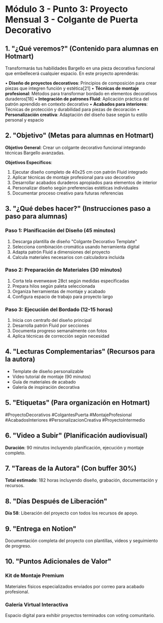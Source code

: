 # Módulo 3 - Punto 3: Proyecto Mensual 3 - Colgante de Puerta Decorativo

## 1. "¿Qué veremos?" (Contenido para alumnas en Hotmart)

Transformarás tus habilidades Bargello en una pieza decorativa funcional que embellecerá cualquier espacio. En este proyecto aprenderás:

• **Diseño de proyectos decorativos**: Principios de composición para crear piezas que integren función y estética[21]
• **Técnicas de montaje profesional**: Métodos para transformar bordado en elementos decorativos duraderos[18]
• **Integración de patrones Fluid**: Aplicación práctica del patrón aprendido en contexto decorativo
• **Acabados para interiores**: Técnicas de protección y durabilidad para piezas de decoración
• **Personalización creativa**: Adaptación del diseño base según tu estilo personal y espacio

## 2. "Objetivo" (Metas para alumnas en Hotmart)

**Objetivo General**: Crear un colgante decorativo funcional integrando técnicas Bargello avanzadas.

**Objetivos Específicos**:
1. Ejecutar diseño completo de 40x25 cm con patrón Fluid integrado
2. Aplicar técnicas de montaje profesional para uso decorativo
3. Desarrollar acabados duraderos apropiados para elementos de interior
4. Personalizar diseño según preferencias estéticas individuales
5. Documentar proceso creativo para futuras referencias

## 3. "¿Qué debes hacer?" (Instrucciones paso a paso para alumnas)

### Paso 1: Planificación del Diseño (45 minutos)
1. Descarga plantilla de diseño "Colgante Decorativo Template"
2. Selecciona combinación cromática usando herramienta digital
3. Adapta patrón Fluid a dimensiones del proyecto
4. Calcula materiales necesarios con calculadora incluida

### Paso 2: Preparación de Materiales (30 minutos)
1. Corta tela evenweave 28ct según medidas especificadas
2. Prepara hilos según paleta seleccionada
3. Organiza herramientas de montaje y acabado
4. Configura espacio de trabajo para proyecto largo

### Paso 3: Ejecución del Bordado (12-15 horas)
1. Inicia con centrafo del diseño principal
2. Desarrolla patrón Fluid por secciones
3. Documenta progreso semanalmente con fotos
4. Aplica técnicas de corrección según necesidad

## 4. "Lecturas Complementarias" (Recursos para la autora)
- Template de diseño personalizable
- Video tutorial de montaje (90 minutos)
- Guía de materiales de acabado
- Galería de inspiración decorativa

## 5. "Etiquetas" (Para organización en Hotmart)
#ProyectoDecorativos #ColgantesPuerta #MontajeProfesional #AcabadosInteriores #PersonalizacionCreativa #ProyectoIntermedio

## 6. "Video a Subir" (Planificación audiovisual)
**Duración**: 90 minutos incluyendo planificación, ejecución y montaje completo.

## 7. "Tareas de la Autora" (Con buffer 30%)
**Total estimado**: 182 horas incluyendo diseño, grabación, documentación y recursos.

## 8. "Días Después de Liberación"
**Día 58**: Liberación del proyecto con todos los recursos de apoyo.

## 9. "Entrega en Notion"
Documentación completa del proyecto con plantillas, videos y seguimiento de progreso.

## 10. "Puntos Adicionales de Valor"
### Kit de Montaje Premium
Materiales físicos especializados enviados por correo para acabado profesional.

### Galería Virtual Interactiva
Espacio digital para exhibir proyectos terminados con voting comunitario.